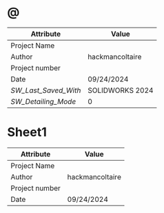 # @
| Attribute | Value |
| ---  | ---     |
| Project Name |  |
| Author | hackmancoltaire |
| Project number |  |
| Date | 09/24/2024 |
| _SW_Last_Saved_With_ | SOLIDWORKS 2024 |
| _SW_Detailing_Mode_ | 0 |
# Sheet1
| Attribute | Value |
| ---  | ---     |
| Project Name |  |
| Author | hackmancoltaire |
| Project number |  |
| Date | 09/24/2024 |
